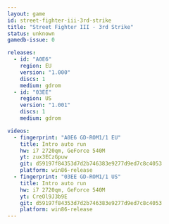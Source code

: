 ```yaml
---
layout: game
id: street-fighter-iii-3rd-strike
title: "Street Fighter III - 3rd Strike"
status: unknown
gamedb-issue: 0

releases:
  - id: "A0E6"
    region: EU
    version: "1.000"
    discs: 1
    medium: gdrom
  - id: "03EE"
    region: US
    version: "1.001"
    discs: 1
    medium: gdrom

videos:
  - fingerprint: "A0E6 GD-ROM1/1 EU"
    title: Intro auto run
    hw: i7 2720qm, GeForce 540M
    yt: zux3ECzGpuw
    git: d59197f84353d7d2b746383e9277d9ed7c8c4053
    platform: win86-release
  - fingerprint: "03EE GD-ROM1/1 US"
    title: Intro auto run
    hw: i7 2720qm, GeForce 540M
    yt: CreOl9J3b9E
    git: d59197f84353d7d2b746383e9277d9ed7c8c4053
    platform: win86-release
---
```

